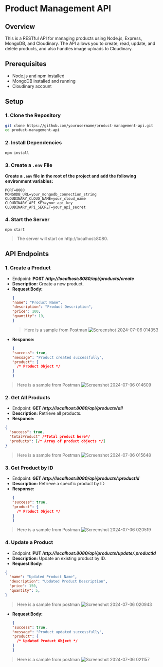 # Product Management API

## Overview

This is a RESTful API for managing products using Node.js, Express, MongoDB, and Cloudinary. The API allows you to create, read, update, and delete products, and also handles image uploads to Cloudinary.

## Prerequisites

- Node.js and npm installed
- MongoDB installed and running
- Cloudinary account

## Setup

### 1. Clone the Repository

```bash
git clone https://github.com/yourusername/product-management-api.git
cd product-management-api
```
### 2. Install Dependencies
```bash
npm install
```
### 3. Create a `.env` File
**Create a `.env` file in the root of the project and add the following environment variables:**
```env
PORT=8080
MONGODB_URL=your_mongodb_connection_string
CLOUDINARY_CLOUD_NAME=your_cloud_name
CLOUDINARY_API_KEY=your_api_key
CLOUDINARY_API_SECRET=your_api_secret
```
### 4. Start the Server
```
npm start
```
>The server will start on http://localhost:8080.

## API Endpoints

### 1. Create a Product
- Endpoint: **POST** ***http://localhost:8080/api/products/create***
- **Description:** Create a new product.
- **Request Body:**
  ```json
  {
  "name": "Product Name",
  "description": "Product Description",
  "price": 100,
  "quantity": 10,
  }
  ```
  >Here is a sample from Postman
![Screenshot 2024-07-06 014353](https://github.com/Maticmania/restful-api-tsa/assets/102809968/dda28788-3214-4bb0-a36a-f8524d122150)
- **Response:**
  ```json
  {
  "success": true,
  "message": "Product created successfully",
  "product": {
    /* Product Object */
  }
  }
  ```
>Here is a sample from Postman
![Screenshot 2024-07-06 014609](https://github.com/Maticmania/restful-api-tsa/assets/102809968/61532415-2a20-4f2f-bbe8-79465e85fa64)

### 2. Get All Products
- Endpoint: **GET** ***http://localhost:8080/api/products/all***
- **Description:** Retrieve all products.
- **Response:**
```json
{
  "success": true,
  "totalProduct" /*Total product here*/
  "products": [/* Array of product objects */]
}
```
>Here is a sample from Postman
![Screenshot 2024-07-06 015648](https://github.com/Maticmania/restful-api-tsa/assets/102809968/edbcba19-3977-4c55-99c6-97620b174f06)

### 3. Get Product by ID
- Endpoint: **GET** ***http://localhost:8080/api/products/:productId***
- **Description:** Retrieve a specific product by ID.
- **Response:**
  ```json
  {
  "success": true,
  "product": {
    /* Product Object */
  }
  }
  ```
>Here is a sample from Postman
![Screenshot 2024-07-06 020519](https://github.com/Maticmania/restful-api-tsa/assets/102809968/f871ee27-bd02-4c2c-a4f2-5a1c25a33ed7)

### 4. Update a Product
- Endpoint: **PUT** ***http://localhost:8080/api/products/update/:productId***
- **Description:** Update an existing product by ID.
- **Request Body:**
```json
{
  "name": "Updated Product Name",
  "description": "Updated Product Description",
  "price": 150,
  "quantity": 5,
}
```
>Here is a sample from postman
![Screenshot 2024-07-06 020943](https://github.com/Maticmania/restful-api-tsa/assets/102809968/6a21c50c-63b5-4fe5-94b9-a71475558d9c)

- **Request Body:**
  ```json
  {
  "success": true,
  "message": "Product updated successfully",
  "product": {
    /* Updated Product Object */
  }
  }
  ```
>Here is a sample from postman
![Screenshot 2024-07-06 021157](https://github.com/Maticmania/restful-api-tsa/assets/102809968/4a3757e1-1b6a-4655-a81a-46980e51268e)
